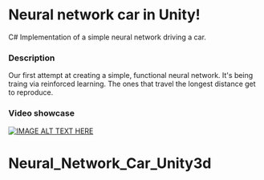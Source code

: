 # Neural network car in Unity!
C# Implementation of a simple neural network driving a car.

### Description
Our first attempt at creating a simple, functional neural network.
It's being traing via reinforced learning. The ones that travel
the longest distance get to reproduce.

### Video showcase
[![IMAGE ALT TEXT HERE](https://img.youtube.com/vi/Jol0hnGbyN4/0.jpg)](https://youtu.be/Jol0hnGbyN4)
# Neural_Network_Car_Unity3d
